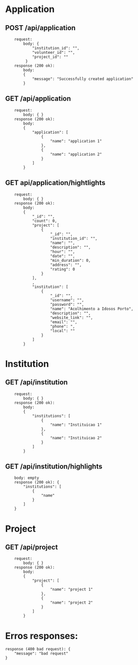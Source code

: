 # Application
## POST /api/application
        request:
            body: { 
                "institution_id": "",
	            "volunteer_id": "",
	            "project_id": ""
             }
        response (200 ok): 
            body: 
            {
	            "message": "Successfully created application"
            }

## GET /api/application
        request:
            body: { }
        response (200 ok): 
            body: 
            {
                "application": [
                    {
                        "name": "application 1"
                    },
                    {
                        "name": "application 2"
                    }
                ]
            }

## GET api/application/hightlights
        request:
            body: { }
        response (200 ok): 
            body: 
            {
                "_id": "",
                "count": 0,
                "project": [
                    {
                        "_id": "",
                        "institution_id": "",
                        "name": "",
                        "description": "",
                        "hour": "",
                        "date": "",
                        "min_duration": 0,
                        "address": "",
                        "rating": 0
                    }
		        ],
                ,
                "institution": [
                    {
                        "_id": "",
                        "username": "",
                        "password": "",
                        "name": "Acolhimento a Idosos Porto",
                        "description": "",
                        "website_link": "",
                        "email": "",
                        "phone": ",
                        "local": ""
                    }
                ]
            }

# Institution
## GET /api/institution
        request:
            body: { }
        response (200 ok): 
            body: 
            {
                "institutions": [
                    {
                        "name": "Instituicao 1"
                    },
                    {
                        "name": "Instituicao 2"
                    }
                ]
            }

## GET /api/institution/highlights
        body: empty
        response (200 ok): {
            "institutions": [
                {
                    "name"
                }
            ]
        }

# Project
## GET /api/project
        request:
            body: { }
        response (200 ok): 
            body: 
            {
                "project": [
                    {
                        "name": "project 1"
                    },
                    {
                        "name": "project 2"
                    }
                ]
            }


# Erros responses:
    response (400 bad request): {
        "message": "bad request" 
    } 

